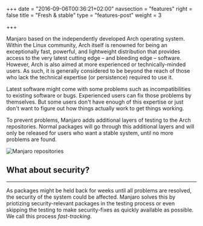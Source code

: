 +++
date = "2016-09-06T00:36:21+02:00"
navsection = "features"
right = false
title = "Fresh & stable"
type = "features-post"
weight = 3

+++

Manjaro based on the independently developed Arch operating system. Within the Linux community, Arch itself is renowned for being an exceptionally fast, powerful, and lightweight distribution that provides access to the very latest cutting edge – and bleeding edge – software. However, Arch is also aimed at more experienced or technically-minded users. As such, it is generally considered to be beyond the reach of those who lack the technical expertise (or persistence) required to use it.

Latest software might come with some problems such as incompatibilities to existing software or bugs. Experienced users can fix those problems by themselves. But some users don't have enough of this expertise or just don't want to figure out how things actually work to get things working.

To prevent problems, Manjaro adds additional layers of testing to the Arch repositories. Normal packages will go through this additional layers and will only be released for users who want a stable system, until no more problems are found.

![Manjaro repositories](;baseurl;/img/features/repositories.png)

## What about security?
---

As packages might be held back for weeks until all problems are resolved, the security of the system could be affected. Manjaro solves this by priotizing security-relevant packages in the testing process or even skipping the testing to make security-fixes as quickly available as possible. We call this process *fast-tracking*.
